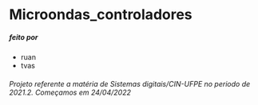 # Microondas_controladores

##### feito por 
- ruan
- tvas
###### *Projeto referente a matéria de Sistemas digitais/CIN-UFPE no periodo de 2021.2. Começamos em 24/04/2022*
